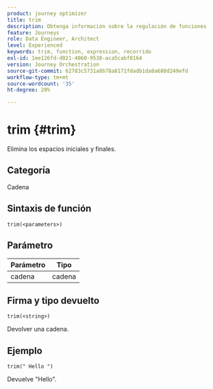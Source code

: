 ```yaml
---
product: journey optimizer
title: trim
description: Obtenga información sobre la regulación de funciones
feature: Journeys
role: Data Engineer, Architect
level: Experienced
keywords: trim, function, expression, recorrido
exl-id: 1ee126fd-d021-4060-9538-aca5cabf8164
version: Journey Orchestration
source-git-commit: 62783c5731a8b78a8171fdadb1da8a680d249efd
workflow-type: tm+mt
source-wordcount: '35'
ht-degree: 28%

---
```


# trim {#trim}

Elimina los espacios iniciales y finales.

## Categoría

Cadena

## Sintaxis de función

`trim(<parameters>)`

## Parámetro

| Parámetro | Tipo |
|-----------|------------------|
| cadena | cadena |

## Firma y tipo devuelto

`trim(<string>)`

Devolver una cadena.

## Ejemplo

`trim(" Hello ")`

Devuelve &quot;Hello&quot;.
